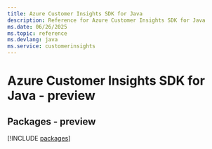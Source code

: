```yaml
---
title: Azure Customer Insights SDK for Java
description: Reference for Azure Customer Insights SDK for Java
ms.date: 06/26/2025
ms.topic: reference
ms.devlang: java
ms.service: customerinsights
---
```

# Azure Customer Insights SDK for Java - preview
## Packages - preview
[!INCLUDE [packages](customer-insights-index.md)]